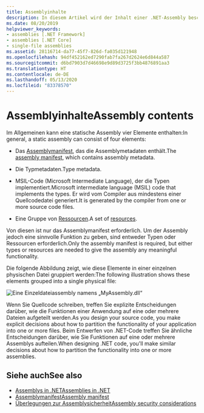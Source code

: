 ```yaml
---
title: Assemblyinhalte
description: In diesem Artikel wird der Inhalt einer .NET-Assembly beschrieben, der Assemblymetadaten, Typmetadaten, MSIL-Code und Ressourcen einschließen kann.
ms.date: 08/20/2019
helpviewer_keywords:
- assemblies [.NET Framework]
- assemblies [.NET Core]
- single-file assemblies
ms.assetid: 28116714-da77-45f7-826d-fa035d121948
ms.openlocfilehash: 94df452162ed7290fab7fa267d2624e6d844a587
ms.sourcegitcommit: d6bd7903d7d46698e9d89d3725f3bb4876891aa3
ms.translationtype: HT
ms.contentlocale: de-DE
ms.lasthandoff: 05/13/2020
ms.locfileid: "83378570"
---
```

# <a name="assembly-contents"></a><span data-ttu-id="26bcf-103">Assemblyinhalte</span><span class="sxs-lookup"><span data-stu-id="26bcf-103">Assembly contents</span></span>

<span data-ttu-id="26bcf-104">Im Allgemeinen kann eine statische Assembly vier Elemente enthalten:</span><span class="sxs-lookup"><span data-stu-id="26bcf-104">In general, a static assembly can consist of four elements:</span></span>

- <span data-ttu-id="26bcf-105">Das [Assemblymanifest](manifest.md), das die Assemblymetadaten enthält.</span><span class="sxs-lookup"><span data-stu-id="26bcf-105">The [assembly manifest](manifest.md), which contains assembly metadata.</span></span>

- <span data-ttu-id="26bcf-106">Die Typmetadaten.</span><span class="sxs-lookup"><span data-stu-id="26bcf-106">Type metadata.</span></span>  

- <span data-ttu-id="26bcf-107">MSIL-Code (Microsoft Intermediate Language), der die Typen implementiert.</span><span class="sxs-lookup"><span data-stu-id="26bcf-107">Microsoft intermediate language (MSIL) code that implements the types.</span></span> <span data-ttu-id="26bcf-108">Er wird vom Compiler aus mindestens einer Quellcodedatei generiert.</span><span class="sxs-lookup"><span data-stu-id="26bcf-108">It is generated by the compiler from one or more source code files.</span></span>

- <span data-ttu-id="26bcf-109">Eine Gruppe von [Ressourcen](../../framework/resources/index.md).</span><span class="sxs-lookup"><span data-stu-id="26bcf-109">A set of [resources](../../framework/resources/index.md).</span></span>  

<span data-ttu-id="26bcf-110">Von diesen ist nur das Assemblymanifest erforderlich. Um der Assembly jedoch eine sinnvolle Funktion zu geben, sind entweder Typen oder Ressourcen erforderlich.</span><span class="sxs-lookup"><span data-stu-id="26bcf-110">Only the assembly manifest is required, but either types or resources are needed to give the assembly any meaningful functionality.</span></span>

<span data-ttu-id="26bcf-111">Die folgende Abbildung zeigt, wie diese Elemente in einer einzelnen physischen Datei gruppiert werden:</span><span class="sxs-lookup"><span data-stu-id="26bcf-111">The following illustration shows these elements grouped into a single physical file:</span></span>

![Eine Einzeldateiassembly namens „MyAssembly.dll“](./media/contents/single-file-assembly.gif)

<span data-ttu-id="26bcf-113">Wenn Sie Quellcode schreiben, treffen Sie explizite Entscheidungen darüber, wie die Funktionen einer Anwendung auf eine oder mehrere Dateien aufgeteilt werden.</span><span class="sxs-lookup"><span data-stu-id="26bcf-113">As you design your source code, you make explicit decisions about how to partition the functionality of your application into one or more files.</span></span> <span data-ttu-id="26bcf-114">Beim Entwerfen von .NET-Code treffen Sie ähnliche Entscheidungen darüber, wie Sie Funktionen auf eine oder mehrere Assemblys aufteilen.</span><span class="sxs-lookup"><span data-stu-id="26bcf-114">When designing .NET code, you'll make similar decisions about how to partition the functionality into one or more assemblies.</span></span>

## <a name="see-also"></a><span data-ttu-id="26bcf-115">Siehe auch</span><span class="sxs-lookup"><span data-stu-id="26bcf-115">See also</span></span>

- [<span data-ttu-id="26bcf-116">Assemblys in .NET</span><span class="sxs-lookup"><span data-stu-id="26bcf-116">Assemblies in .NET</span></span>](index.md)
- [<span data-ttu-id="26bcf-117">Assemblymanifest</span><span class="sxs-lookup"><span data-stu-id="26bcf-117">Assembly manifest</span></span>](manifest.md)
- [<span data-ttu-id="26bcf-118">Überlegungen zur Assemblysicherheit</span><span class="sxs-lookup"><span data-stu-id="26bcf-118">Assembly security considerations</span></span>](security-considerations.md)
